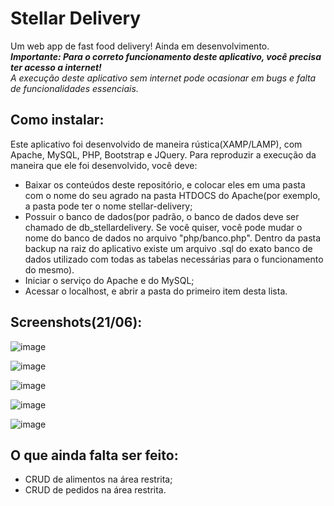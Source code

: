 # Stellar Delivery
Um web app de fast food delivery! Ainda em desenvolvimento.  
_**Importante: Para o correto funcionamento deste aplicativo, você precisa ter acesso a internet!**_  
_A execução deste aplicativo sem internet pode ocasionar em bugs e falta de funcionalidades essenciais._
## Como instalar:

Este aplicativo foi desenvolvido de maneira rústica(XAMP/LAMP), com Apache, MySQL, PHP, Bootstrap e JQuery.
Para reproduzir a execução da maneira que ele foi desenvolvido, você deve:
* Baixar os conteúdos deste repositório, e colocar eles em uma pasta com o nome do seu agrado na pasta HTDOCS do Apache(por exemplo, a pasta pode ter o nome stellar-delivery;
* Possuir o banco de dados(por padrão, o banco de dados deve ser chamado de db_stellardelivery. Se você quiser, você pode mudar o nome do banco de dados no arquivo "php/banco.php". Dentro da pasta backup na raiz do aplicativo existe um arquivo .sql do exato banco de dados utilizado com todas as tabelas necessárias para o funcionamento do mesmo).
* Iniciar o serviço do Apache e do MySQL;
* Acessar o localhost, e abrir a pasta do primeiro item desta lista.
## Screenshots(21/06):
![image](https://github.com/Rasquirrel/stellar-delivery/assets/96674887/df1abe9c-3dab-4101-a7f0-e3884ee40122)

![image](https://github.com/Rasquirrel/stellar-delivery/assets/96674887/44d01043-40a4-4b2c-bfa3-d53f8aafa9ba)

![image](https://github.com/Rasquirrel/stellar-delivery/assets/96674887/1dc7ed73-17ce-4606-85d2-38c15379ff1d)

![image](https://github.com/Rasquirrel/stellar-delivery/assets/96674887/19bc9e9c-8a14-4b79-a313-8fc8f3e65c4e)

![image](https://github.com/Rasquirrel/stellar-delivery/assets/96674887/fa26788d-6e40-45d1-be9a-101533173269)

## O que ainda falta ser feito:
* CRUD de alimentos na área restrita;
* CRUD de pedidos na área restrita.


